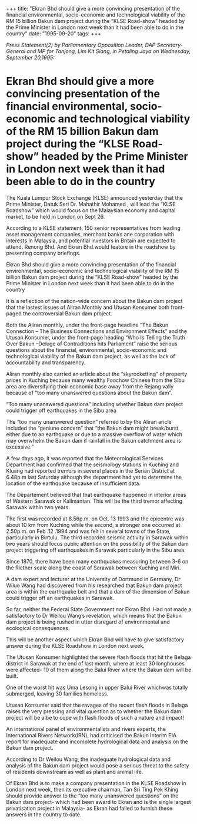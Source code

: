 +++ 
title: "Ekran Bhd should give a more convincing presentation of the financial environmental, socio-economic and technological viability of the RM 15 billion Bakun dam project during the “KLSE Road-show” headed by the Prime Minister in London next week than it had been able to do in the country"
date: "1995-09-20"
tags:
+++

_Press Statement(2) by Parliamentary Opposition Leader, DAP Secretary-General and MP for Tanjong, Lim Kit Siang, in Petaling Jaya on Wednesday, September 20,1995:_

# Ekran Bhd should give a more convincing presentation of the financial environmental, socio-economic and technological viability of the RM 15 billion Bakun dam project during the “KLSE Road-show” headed by the Prime Minister in London next week than it had been able to do in the country

The Kuala Lumpur Stock Exchange (KLSE) announced yesterday that the Prime Minister, Datuk Seri Dr. Mahathir Mohamed , will lead the “KLSE Roadshow” which would focus on the Malaysian economy and capital market, to be held in London on Sept 26. </u>

According to a KLSE statement, 150 senior representatives from leading asset management companies, merchant banks ane corporation with interests in Malaysia, and potential investors in Britain are expected to attend. Renong Bhd. And Ekran Bhd.would feature in the roadshow by presenting company briefings.

Ekran Bhd should give a more convincing presentation of the financial environmental, socio-economic and technological viability of the RM 15 billion Bakun dam project during the “KLSE Road-show” headed by the Prime Minister in London next week than it had been able to do in the country

It is a reflection of the nation-wide concern about the Bakun dam project that the lastest issues of Aliran Monthly and Utusan Konsumer both front-paged the controversial Bakun dam project.

Both the Aliran monthly, under the front-page headline “The Bakun Connection – The Business Connections and Environment Effects” and the Utusan Konsumer, under the front-page heading “Who Is Telling the Truth Over Bakun –Deluge of Contraditions hits Parliament” raise the serious questions about the financial, environmental, socio-economic and technological viability of the Bakun dam project, as well as the lack of accountability and transparency.

 Aliran monthly also carried an article about the “skyrocketting” of property prices in Kuching because many wealthy Foochow Chinese from the Sibu area are diversifying their economic base away from the Rejang vally because of “too many unanswered questions about the Bakun dam”.

“Too many unanswered questions” including whether Bakun dam project could trigger off earthquakes in the Sibu area

The “too many unanswered question” referred to by the Aliran aricle included the “geniune concern” that “the Bakun dam might break/burst either due to an earthquake or due to a massive overflow of water which may overwhelm the Bakun dam if rainfall in the Bakun catchment area is excessive.”

A few days ago, it was reported that the Meteorological Services Department had confirmed that the seismology stations in Kuching and Kluang had reported tremors in several places in the Serian District at 6.48p.m last Saturday although the department had yet to determine the location of the earthquake because of insufficient data.

The Departement believed that that earthquake happened in interior areas of Western Sarawak or Kalimantan. This will be the third tremor affecting Sarawak within two years.

The first was recorded at 8.56p.m. on Oct. 13 1993 and the epicentre was about 10 km from Kuching while the second, a stronger one occurred at 2.50p.m. on Feb .12 .1994 and was felt in several towns of the State, particularly in Bintulu.
The third recorded seismic activity in Sarawak within two years should focus public attention on the possibility of the Bakun dam project triggering off earthquakes in Sarawak particularly in the Sibu area.

Since 1870, there have been many earthquakes measuring between 3-6 on the Ricther scale along the coast of Sarawak between Kuching and Miri.

A dam expert and lecturer at the University of Dortmund in Germany, Dr Wiluo Wang had discovered from his researched that Bakun dam project area is within the earthquake belt and that a dam of the dimension of Bakun could trigger off an earthquakes in Sarawak.

So far, neither the Federal State Government nor Ekran Bhd. Had not made a satisfactory to Dr Weilou Wang’s revelation, which means that the Bakun dam project is being rushed in utter disregard of environmental and ecological consequences.

This will be another aspect which Ekran Bhd will have to give satisfactory answer during the KLSE Roadshow in London next week.

The Utusan Konsumer highlighted the severe flash floods that hit the Belaga district in Sarawak at the end of last month, where at least 30 longhouses were affected- 10 of them along the Balui River where the Bakun dam will be built.

One of the worst hit was Uma Lesong in upper Balui River whichwas totally submerged, leaving 30 families homeless.

Utusan Konsumer said that the ravages of the recent flash floods in Belaga raises the very pressing and vital question as to whether the Bakun dam project will be albe to cope with flash floods of such a nature and impact!

An international panel of environmentalists and rivers experts, the International Rivers Network(IRN), had criticised the Bakun Interim EIA report for inadequate and incomplete hydrological data and analysis on the Bakun dam project. 

According to Dr Weilou Wang, the inadequate hydrological data and analysis of the Bakun dam project would pose a serious threat to the safety of residents downstream as well as plant and animal life.

Of Ekran Bhd is to make a company presentation in the KLSE Roadshow in London next week, then its executive chairman, Tan Sri Ting Pek Khing should provide answer to the “too many unanswered questions” on the Bakun dam project- which had been award to Ekran and is the single largest privatisation project in Malaysia- as Ekran had failed to furnish these answers in the country to date.
 
